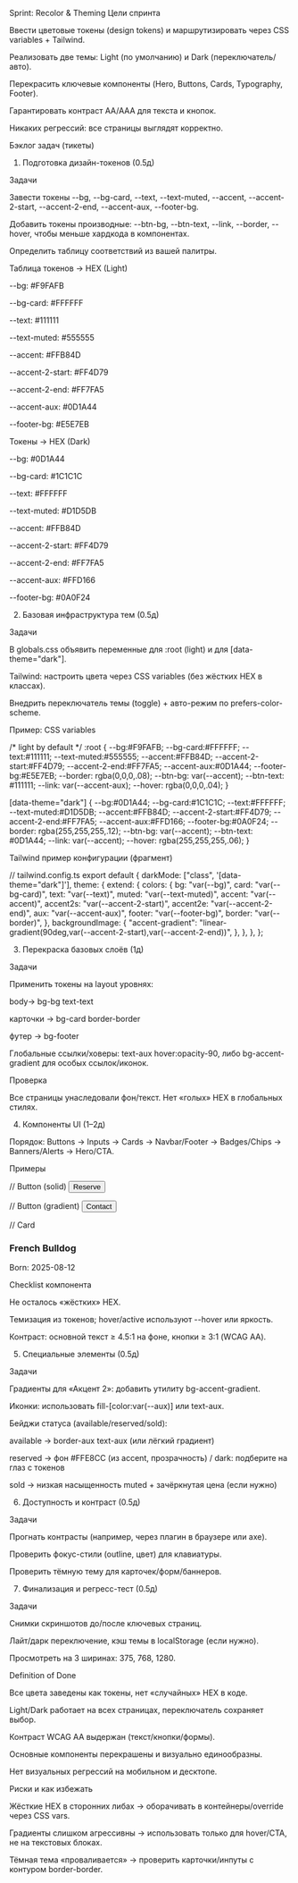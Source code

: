 Sprint: Recolor & Theming
Цели спринта

Ввести цветовые токены (design tokens) и маршрутизировать через CSS variables + Tailwind.

Реализовать две темы: Light (по умолчанию) и Dark (переключатель/авто).

Перекрасить ключевые компоненты (Hero, Buttons, Cards, Typography, Footer).

Гарантировать контраст AA/AAA для текста и кнопок.

Никаких регрессий: все страницы выглядят корректно.

Бэклог задач (тикеты)
1) Подготовка дизайн-токенов (0.5д)

Задачи

Завести токены --bg, --bg-card, --text, --text-muted, --accent, --accent-2-start, --accent-2-end, --accent-aux, --footer-bg.

Добавить токены производные: --btn-bg, --btn-text, --link, --border, --hover, чтобы меньше хардкода в компонентах.

Определить таблицу соответствий из вашей палитры.

Таблица токенов → HEX (Light)

--bg: #F9FAFB

--bg-card: #FFFFFF

--text: #111111

--text-muted: #555555

--accent: #FFB84D

--accent-2-start: #FF4D79

--accent-2-end: #FF7FA5

--accent-aux: #0D1A44

--footer-bg: #E5E7EB

Токены → HEX (Dark)

--bg: #0D1A44

--bg-card: #1C1C1C

--text: #FFFFFF

--text-muted: #D1D5DB

--accent: #FFB84D

--accent-2-start: #FF4D79

--accent-2-end: #FF7FA5

--accent-aux: #FFD166

--footer-bg: #0A0F24

2) Базовая инфраструктура тем (0.5д)

Задачи

В globals.css объявить переменные для :root (light) и для [data-theme="dark"].

Tailwind: настроить цвета через CSS variables (без жёстких HEX в классах).

Внедрить переключатель темы (toggle) + авто-режим по prefers-color-scheme.

Пример: CSS variables

/* light by default */
:root {
  --bg:#F9FAFB; --bg-card:#FFFFFF;
  --text:#111111; --text-muted:#555555;
  --accent:#FFB84D;
  --accent-2-start:#FF4D79; --accent-2-end:#FF7FA5;
  --accent-aux:#0D1A44; --footer-bg:#E5E7EB;
  --border: rgba(0,0,0,.08);
  --btn-bg: var(--accent); --btn-text: #111111;
  --link: var(--accent-aux); --hover: rgba(0,0,0,.04);
}

[data-theme="dark"] {
  --bg:#0D1A44; --bg-card:#1C1C1C;
  --text:#FFFFFF; --text-muted:#D1D5DB;
  --accent:#FFB84D;
  --accent-2-start:#FF4D79; --accent-2-end:#FF7FA5;
  --accent-aux:#FFD166; --footer-bg:#0A0F24;
  --border: rgba(255,255,255,.12);
  --btn-bg: var(--accent); --btn-text: #0D1A44;
  --link: var(--accent);
  --hover: rgba(255,255,255,.06);
}


Tailwind пример конфигурации (фрагмент)

// tailwind.config.ts
export default {
  darkMode: ["class", '[data-theme="dark"]'],
  theme: {
    extend: {
      colors: {
        bg: "var(--bg)",
        card: "var(--bg-card)",
        text: "var(--text)",
        muted: "var(--text-muted)",
        accent: "var(--accent)",
        accent2s: "var(--accent-2-start)",
        accent2e: "var(--accent-2-end)",
        aux: "var(--accent-aux)",
        footer: "var(--footer-bg)",
        border: "var(--border)",
      },
      backgroundImage: {
        "accent-gradient": "linear-gradient(90deg,var(--accent-2-start),var(--accent-2-end))",
      },
    },
  },
};

3) Перекраска базовых слоёв (1д)

Задачи

Применить токены на layout уровнях:

body→ bg-bg text-text

карточки → bg-card border-border

футер → bg-footer

Глобальные ссылки/ховеры: text-aux hover:opacity-90, либо bg-accent-gradient для особых ссылок/иконок.

Проверка

Все страницы унаследовали фон/текст. Нет «голых» HEX в глобальных стилях.

4) Компоненты UI (1–2д)

Порядок: Buttons → Inputs → Cards → Navbar/Footer → Badges/Chips → Banners/Alerts → Hero/CTA.

Примеры

// Button (solid)
<button className="inline-flex items-center rounded-2xl px-5 py-2.5
 bg-[color:var(--btn-bg)] text-[color:var(--btn-text)]
 shadow hover:brightness-105 active:brightness-95 transition">
  Reserve
</button>

// Button (gradient)
<button className="rounded-2xl px-5 py-2.5 text-white
 bg-accent-gradient shadow hover:opacity-95">Contact</button>

// Card
<div className="rounded-2xl bg-card border border-border p-4 shadow-sm">
  <h3 className="text-xl text-text">French Bulldog</h3>
  <p className="text-sm text-muted">Born: 2025-08-12</p>
</div>


Checklist компонента

Не осталось «жёстких» HEX.

Темизация из токенов; hover/active используют --hover или яркость.

Контраст: основной текст ≥ 4.5:1 на фоне, кнопки ≥ 3:1 (WCAG AA).

5) Специальные элементы (0.5д)

Задачи

Градиенты для «Акцент 2»: добавить утилиту bg-accent-gradient.

Иконки: использовать fill-[color:var(--aux)] или text-aux.

Бейджи статуса (available/reserved/sold):

available → border-aux text-aux (или лёгкий градиент)

reserved → фон #FFE8CC (из accent, прозрачность) / dark: подберите на глаз с токенов

sold → низкая насыщенность muted + зачёркнутая цена (если нужно)

6) Доступность и контраст (0.5д)

Задачи

Прогнать контрасты (например, через плагин в браузере или axe).

Проверить фокус-стили (outline, цвет) для клавиатуры.

Проверить тёмную тему для карточек/форм/баннеров.

7) Финализация и регресс-тест (0.5д)

Задачи

Снимки скриншотов до/после ключевых страниц.

Лайт/дарк переключение, кэш темы в localStorage (если нужно).

Просмотреть на 3 ширинах: 375, 768, 1280.

Definition of Done

Все цвета заведены как токены, нет «случайных» HEX в коде.

Light/Dark работает на всех страницах, переключатель сохраняет выбор.

Контраст WCAG AA выдержан (текст/кнопки/формы).

Основные компоненты перекрашены и визуально единообразны.

Нет визуальных регрессий на мобильном и десктопе.

Риски и как избежать

Жёсткие HEX в сторонних либах → оборачивать в контейнеры/override через CSS vars.

Градиенты слишком агрессивны → использовать только для hover/CTA, не на текстовых блоках.

Тёмная тема «проваливается» → проверить карточки/инпуты с контуром border-border.
